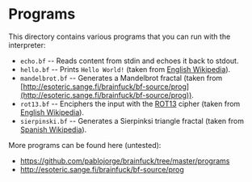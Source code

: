 Programs
========

This directory contains various programs that you can run with the interpreter:

* `echo.bf` -- Reads content from stdin and echoes it back to stdout.
* `hello.bf` -- Prints `Hello World!` (taken from [English
  Wikipedia](https://en.wikipedia.org/wiki/Brainfuck)).
* `mandelbrot.bf` -- Generates a Mandelbrot fractal (taken from
  [http://esoteric.sange.fi/brainfuck/bf-source/prog](http://esoteric.sange.fi/brainfuck/bf-source/prog)).
* `rot13.bf` -- Enciphers the input with the
  [ROT13](https://en.wikipedia.org/wiki/ROT13) cipher (taken from [English
  Wikipedia](https://en.wikipedia.org/wiki/Brainfuck)).
* `sierpinski.bf` -- Generates a Sierpinksi triangle fractal (taken from
  [Spanish Wikipedia](http://es.wikipedia.org/wiki/Brainfuck)).

More programs can be found here (untested):

* https://github.com/pablojorge/brainfuck/tree/master/programs
* http://esoteric.sange.fi/brainfuck/bf-source/prog
